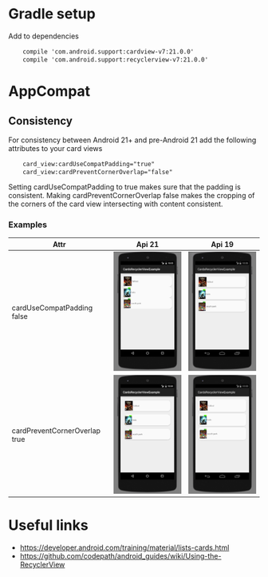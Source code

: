 # Gradle setup
Add to dependencies
```
    compile 'com.android.support:cardview-v7:21.0.0'
    compile 'com.android.support:recyclerview-v7:21.0.0'
```

# AppCompat
## Consistency
For consistency between Android 21+ and pre-Android 21 add the following attributes to your card views 
```
    card_view:cardUseCompatPadding="true"
    card_view:cardPreventCornerOverlap="false"

```
Setting cardUseCompatPadding to true makes sure that the padding is consistent. Making cardPreventCornerOverlap false makes the cropping of the corners of the card view intersecting with content consistent. 
### Examples

Attr | Api 21 | Api 19
---- | ------ | ------
cardUseCompatPadding false | ![API 21 padding](https://github.com/oakesja/androidExamples/blob/master/features/CardsRecyclerViewExample/images/api21UseCompatPaddingFalse.png) | ![API 19 padding](https://github.com/oakesja/androidExamples/blob/master/features/CardsRecyclerViewExample/images/api19CompatPaddingFalse.png)
cardPreventCornerOverlap true | ![API 21 corners](https://github.com/oakesja/androidExamples/blob/master/features/CardsRecyclerViewExample/images/api21PreventCornerOverlapTrue.png) | ![API 19 corners](https://github.com/oakesja/androidExamples/blob/master/features/CardsRecyclerViewExample/images/api19PreventCornerOverlapTrue.png)


# Useful links
* https://developer.android.com/training/material/lists-cards.html
* https://github.com/codepath/android_guides/wiki/Using-the-RecyclerView



